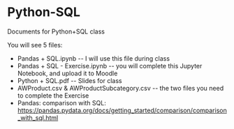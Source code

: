 # Python-SQL
Documents for Python+SQL class

You will see 5 files:
- Pandas + SQL.ipynb -- I will use this file during class
- Pandas + SQL - Exercise.ipynb -- you will complete this Jupyter Notebook, and upload it to Moodle
- Python + SQL.pdf -- Slides for class
- AWProduct.csv & AWProductSubcategory.csv -- the two files you need to complete the Exercise
- Pandas: comparison with SQL: https://pandas.pydata.org/docs/getting_started/comparison/comparison_with_sql.html
